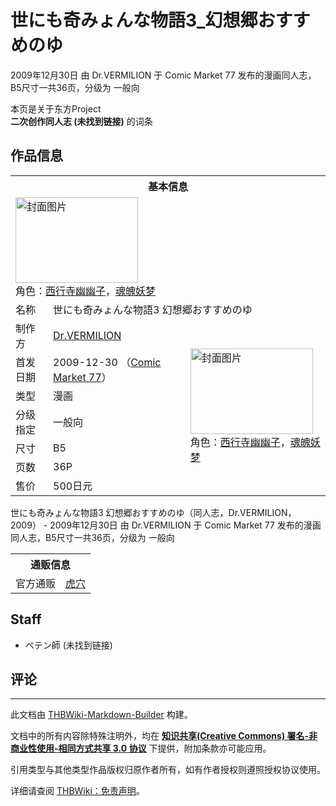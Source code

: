 # 世にも奇みょんな物語3_幻想郷おすすめのゆ

<!-- source html: G:\repos\THBWiki-Markdown-Builder\THBWikiMarkdown\Temp\main\c\c5\ns0%3A%E4%B8%96%E3%81%AB%E3%82%82%E5%A5%87%E3%81%BF%E3%82%87%E3%82%93%E3%81%AA%E7%89%A9%E8%AA%9E3_%E5%B9%BB%E6%83%B3%E9%83%B7%E3%81%8A%E3%81%99%E3%81%99%E3%82%81%E3%81%AE%E3%82%86.html -->

2009年12月30日 由 Dr.VERMILION 于 Comic Market 77 发布的漫画同人志，B5尺寸一共36页，分级为 一般向

本页是关于东方Project  
 **二次创作同人志 (未找到链接)** 的词条
## 作品信息

<table><tbody><tr><th colspan="3">基本信息</th></tr><tr><td class="cover-artwork-mobile" colspan="2"><a href="./文件-世にも奇みょんな物語3_幻想郷おすすめのゆ封面.jpg.md" class="image" title="封面图片"><img alt="封面图片" src="https://upload.thwiki.cc/thumb/8/80/%E4%B8%96%E3%81%AB%E3%82%82%E5%A5%87%E3%81%BF%E3%82%87%E3%82%93%E3%81%AA%E7%89%A9%E8%AA%9E3_%E5%B9%BB%E6%83%B3%E9%83%B7%E3%81%8A%E3%81%99%E3%81%99%E3%82%81%E3%81%AE%E3%82%86%E5%B0%81%E9%9D%A2.jpg/196px-%E4%B8%96%E3%81%AB%E3%82%82%E5%A5%87%E3%81%BF%E3%82%87%E3%82%93%E3%81%AA%E7%89%A9%E8%AA%9E3_%E5%B9%BB%E6%83%B3%E9%83%B7%E3%81%8A%E3%81%99%E3%81%99%E3%82%81%E3%81%AE%E3%82%86%E5%B0%81%E9%9D%A2.jpg" decoding="async" loading="lazy" width="196" height="137" srcset="https://upload.thwiki.cc/thumb/8/80/%E4%B8%96%E3%81%AB%E3%82%82%E5%A5%87%E3%81%BF%E3%82%87%E3%82%93%E3%81%AA%E7%89%A9%E8%AA%9E3_%E5%B9%BB%E6%83%B3%E9%83%B7%E3%81%8A%E3%81%99%E3%81%99%E3%82%81%E3%81%AE%E3%82%86%E5%B0%81%E9%9D%A2.jpg/294px-%E4%B8%96%E3%81%AB%E3%82%82%E5%A5%87%E3%81%BF%E3%82%87%E3%82%93%E3%81%AA%E7%89%A9%E8%AA%9E3_%E5%B9%BB%E6%83%B3%E9%83%B7%E3%81%8A%E3%81%99%E3%81%99%E3%82%81%E3%81%AE%E3%82%86%E5%B0%81%E9%9D%A2.jpg 1.5x, https://upload.thwiki.cc/thumb/8/80/%E4%B8%96%E3%81%AB%E3%82%82%E5%A5%87%E3%81%BF%E3%82%87%E3%82%93%E3%81%AA%E7%89%A9%E8%AA%9E3_%E5%B9%BB%E6%83%B3%E9%83%B7%E3%81%8A%E3%81%99%E3%81%99%E3%82%81%E3%81%AE%E3%82%86%E5%B0%81%E9%9D%A2.jpg/392px-%E4%B8%96%E3%81%AB%E3%82%82%E5%A5%87%E3%81%BF%E3%82%87%E3%82%93%E3%81%AA%E7%89%A9%E8%AA%9E3_%E5%B9%BB%E6%83%B3%E9%83%B7%E3%81%8A%E3%81%99%E3%81%99%E3%82%81%E3%81%AE%E3%82%86%E5%B0%81%E9%9D%A2.jpg 2x" data-file-width="1280" data-file-height="897"></a><div class="cover-char">角色：<a href="./西行寺幽幽子.md" title="西行寺幽幽子">西行寺幽幽子</a>，<a href="./魂魄妖梦.md" title="魂魄妖梦">魂魄妖梦</a></div></td>
</tr><tr><td class="label">名称</td><td colspan="2"> 世にも奇みょんな物語3 幻想郷おすすめのゆ </td></tr><tr><td class="label">制作方</td><td><a href="./Dr.VERMILION.md" title="Dr.VERMILION">Dr.VERMILION</a></td><td class="cover-artwork" rowspan="7" style="min-width:196px;"><a href="./文件-世にも奇みょんな物語3_幻想郷おすすめのゆ封面.jpg.md" class="image" title="封面图片"><img alt="封面图片" src="https://upload.thwiki.cc/thumb/8/80/%E4%B8%96%E3%81%AB%E3%82%82%E5%A5%87%E3%81%BF%E3%82%87%E3%82%93%E3%81%AA%E7%89%A9%E8%AA%9E3_%E5%B9%BB%E6%83%B3%E9%83%B7%E3%81%8A%E3%81%99%E3%81%99%E3%82%81%E3%81%AE%E3%82%86%E5%B0%81%E9%9D%A2.jpg/196px-%E4%B8%96%E3%81%AB%E3%82%82%E5%A5%87%E3%81%BF%E3%82%87%E3%82%93%E3%81%AA%E7%89%A9%E8%AA%9E3_%E5%B9%BB%E6%83%B3%E9%83%B7%E3%81%8A%E3%81%99%E3%81%99%E3%82%81%E3%81%AE%E3%82%86%E5%B0%81%E9%9D%A2.jpg" decoding="async" loading="lazy" width="196" height="137" srcset="https://upload.thwiki.cc/thumb/8/80/%E4%B8%96%E3%81%AB%E3%82%82%E5%A5%87%E3%81%BF%E3%82%87%E3%82%93%E3%81%AA%E7%89%A9%E8%AA%9E3_%E5%B9%BB%E6%83%B3%E9%83%B7%E3%81%8A%E3%81%99%E3%81%99%E3%82%81%E3%81%AE%E3%82%86%E5%B0%81%E9%9D%A2.jpg/294px-%E4%B8%96%E3%81%AB%E3%82%82%E5%A5%87%E3%81%BF%E3%82%87%E3%82%93%E3%81%AA%E7%89%A9%E8%AA%9E3_%E5%B9%BB%E6%83%B3%E9%83%B7%E3%81%8A%E3%81%99%E3%81%99%E3%82%81%E3%81%AE%E3%82%86%E5%B0%81%E9%9D%A2.jpg 1.5x, https://upload.thwiki.cc/thumb/8/80/%E4%B8%96%E3%81%AB%E3%82%82%E5%A5%87%E3%81%BF%E3%82%87%E3%82%93%E3%81%AA%E7%89%A9%E8%AA%9E3_%E5%B9%BB%E6%83%B3%E9%83%B7%E3%81%8A%E3%81%99%E3%81%99%E3%82%81%E3%81%AE%E3%82%86%E5%B0%81%E9%9D%A2.jpg/392px-%E4%B8%96%E3%81%AB%E3%82%82%E5%A5%87%E3%81%BF%E3%82%87%E3%82%93%E3%81%AA%E7%89%A9%E8%AA%9E3_%E5%B9%BB%E6%83%B3%E9%83%B7%E3%81%8A%E3%81%99%E3%81%99%E3%82%81%E3%81%AE%E3%82%86%E5%B0%81%E9%9D%A2.jpg 2x" data-file-width="1280" data-file-height="897"></a><div class="cover-char">角色：<a href="./西行寺幽幽子.md" title="西行寺幽幽子">西行寺幽幽子</a>，<a href="./魂魄妖梦.md" title="魂魄妖梦">魂魄妖梦</a></div></td>
</tr><tr><td class="label">首发日期</td><td>2009-12-30&#160;（<a href="/展会作品列表?e=Comic+Market%2377">Comic Market 77</a>）</td></tr><tr><td class="label">类型</td><td>漫画</td></tr><tr><td class="label">分级指定</td><td>一般向</td></tr><tr><td class="label">尺寸</td><td>B5</td></tr><tr><td class="label">页数</td><td>36P</td></tr><tr><td class="label">售价</td><td>500日元</td></tr></tbody></table>

世にも奇みょんな物語3 幻想郷おすすめのゆ（同人志，Dr.VERMILION，2009） - 2009年12月30日 由 Dr.VERMILION 于 Comic Market 77 发布的漫画同人志，B5尺寸一共36页，分级为 一般向

<table><tbody><tr><th colspan="3">通贩信息</th></tr><tr><td class="label">官方通贩</td><td colspan="2"><a rel="nofollow" class="external text" href="https://ec.toranoana.jp/tora_r/ec/item/040010211282">虎穴</a></td></tr></tbody></table>


## Staff
- ペテン師 (未找到链接)

## 评论




---

此文档由 [THBWiki-Markdown-Builder](https://github.com/Delsin-Yu/THBWiki-Markdown-Builder) 构建。

文档中的所有内容除特殊注明外，均在 [**知识共享(Creative Commons) 署名-非商业性使用-相同方式共享 3.0 协议**](https://creativecommons.org/licenses/by-sa/3.0/deed.zh-hans) 下提供，附加条款亦可能应用。

引用类型与其他类型作品版权归原作者所有，如有作者授权则遵照授权协议使用。

详细请查阅 [THBWiki：免责声明](https://thbwiki.cc/THBWiki:%E5%85%8D%E8%B4%A3%E5%A3%B0%E6%98%8E)。

